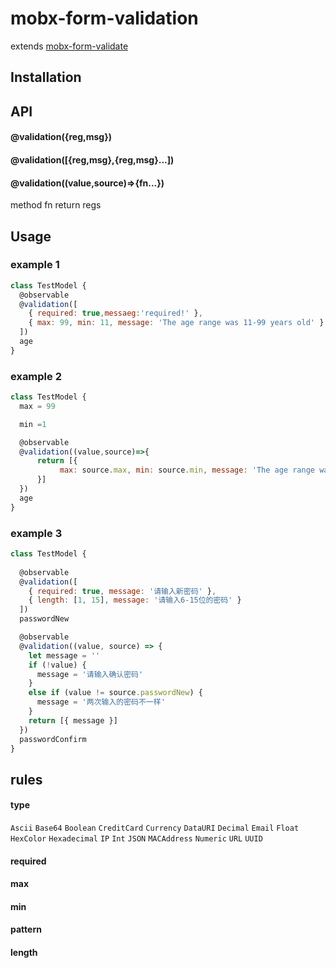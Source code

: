 # mobx-form-validation
extends [mobx-form-validate](https://github.com/tdzl2003/mobx-form-validate)

## Installation


## API
#### @validation({reg,msg})
#### @validation([{reg,msg},{reg,msg}...])
#### @validation((value,source)=>{fn...})
method fn return regs

## Usage
### example 1
```js
class TestModel {
  @observable
  @validation([
    { required: true,messaeg:'required!' },
    { max: 99, min: 11, message: 'The age range was 11-99 years old' }
  ])
  age
}
```

### example 2
```js
class TestModel {
  max = 99

  min =1

  @observable
  @validation((value,source)=>{
      return [{
           max: source.max, min: source.min, message: 'The age range was 11-99 years old' 
      }]
  })
  age
}
```

### example 3
```js
class TestModel {
  
  @observable
  @validation([
    { required: true, message: '请输入新密码' },
    { length: [1, 15], message: '请输入6-15位的密码' }
  ])
  passwordNew

  @observable
  @validation((value, source) => {
    let message = ''
    if (!value) {
      message = '请输入确认密码'
    }
    else if (value != source.passwordNew) {
      message = '两次输入的密码不一样'
    }
    return [{ message }]
  })
  passwordConfirm
}
```

## rules

#### type
`Ascii`
`Base64`
`Boolean`
`CreditCard`
`Currency`
`DataURI`
`Decimal`
`Email`
`Float`
`HexColor`
`Hexadecimal`
`IP`
`Int`
`JSON`
`MACAddress`
`Numeric`
`URL`
`UUID`
#### required
#### max
#### min
#### pattern
#### length
